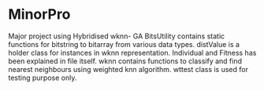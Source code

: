# MinorPro
Major project using Hybridised wknn- GA
BitsUtility contains static functions for bitstring to bitarray from various data types.
distValue is a holder class for instances in wknn representation.
Individual and Fitness has been explained in file itself.
wknn contains functions to classify and find nearest neighbours using weighted knn algorithm.
wttest class is used for testing purpose only.
